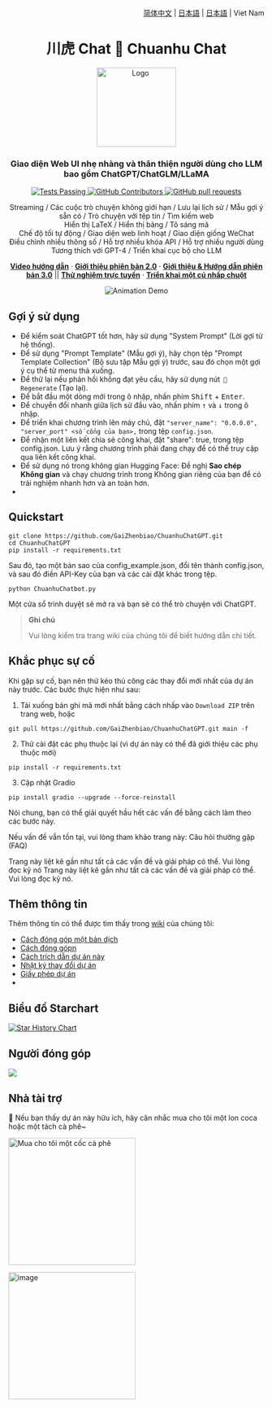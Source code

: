 <div align="right">
  <!-- Language: -->
  <a title="Chinese" href="../README.md">简体中文</a> | <a title="English" href="README_en.md">日本語</a> | <a title="Japanese" href="README_ja.md">日本語</a> | Viet Nam
</div>
<h1 align="center">川虎 Chat 🐯 Chuanhu Chat</h1>
<div align="center">
  <a href="https://github.com/GaiZhenBiao/ChuanhuChatGPT">
    <img src="https://user-images.githubusercontent.com/70903329/227087087-93b37d64-7dc3-4738-a518-c1cf05591c8a.png" alt="Logo" height="156">
  </a>
<p align="center">
    <h3>Giao diện Web UI nhẹ nhàng và thân thiện người dùng cho LLM bao gồm ChatGPT/ChatGLM/LLaMA</h3>
    <p align="center">
      <a href="https://github.com/GaiZhenbiao/ChuanhuChatGPT/blob/main/LICENSE">
        <img alt="Tests Passing" src="https://img.shields.io/github/license/GaiZhenbiao/ChuanhuChatGPT" />
      </a>
      <a href="https://gradio.app/">
        <img alt="GitHub Contributors" src="https://img.shields.io/badge/Base-Gradio-fb7d1a?style=flat" />
      </a>
      <a href="https://t.me/tkdifferent">
        <img alt="GitHub pull requests" src="https://img.shields.io/badge/Telegram-Group-blue.svg?logo=telegram" />
      </a>
      <p>
        Streaming / Các cuộc trò chuyện không giới hạn / Lưu lại lịch sử / Mẫu gợi ý sẵn có / Trò chuyện với tệp tin / Tìm kiếm web <br />
        Hiển thị LaTeX / Hiển thị bảng / Tô sáng mã <br />
        Chế độ tối tự động / Giao diện web linh hoạt / Giao diện giống WeChat <br />
        Điều chỉnh nhiều thông số / Hỗ trợ nhiều khóa API / Hỗ trợ nhiều người dùng <br />
        Tương thích với GPT-4 / Triển khai cục bộ cho LLM
      </p>
      <a href="https://www.youtube.com/watch?v=MtxS4XZWbJE"><strong>Video hướng dẫn</strong></a>
        ·
      <a href="https://www.youtube.com/watch?v=77nw7iimYDE"><strong>Giới thiệu phiên bản 2.0</strong></a>
        ·
      <a href="https://www.youtube.com/watch?v=x-O1jjBqgu4"><strong>Giới thiệu & Hướng dẫn phiên bản 3.0</strong></a>
	||
      <a href="https://huggingface.co/spaces/JohnSmith9982/ChuanhuChatGPT"><strong>Thử nghiệm trực tuyến</strong></a>
      	·
      <a href="https://huggingface.co/login?next=%2Fspaces%2FJohnSmith9982%2FChuanhuChatGPT%3Fduplicate%3Dtrue"><strong>Triển khai một cú nhấp chuột</strong></a>
    </p>
    <p align="center">
      <img alt="Animation Demo" src="https://user-images.githubusercontent.com/51039745/226255695-6b17ff1f-ea8d-464f-b69b-a7b6b68fffe8.gif" />
    </p>
  </p>
</div>

## Gợi ý sử dụng

- Để kiểm soát ChatGPT tốt hơn, hãy sử dụng "System Prompt" (Lời gợi từ hệ thống).
- Để sử dụng "Prompt Template" (Mẫu gợi ý), hãy chọn tệp "Prompt Template Collection" (Bộ sưu tập Mẫu gợi ý) trước, sau đó chọn một gợi ý cụ thể từ menu thả xuống.
- Để thử lại nếu phản hồi không đạt yêu cầu, hãy sử dụng nút` 🔄 Regenerate` (Tạo lại).
- Để bắt đầu một dòng mới trong ô nhập, nhấn phím <kbd>Shift</kbd> + <kbd>Enter</kbd>.
- Để chuyển đổi nhanh giữa lịch sử đầu vào, nhấn phím <kbd>↑</kbd> và <kbd>↓</kbd> trong ô nhập.
- Để triển khai chương trình lên máy chủ, đặt `"server_name": "0.0.0.0", "server_port" <số cổng của bạn>,` trong tệp `config.json`.
- Để nhận một liên kết chia sẻ công khai, đặt "share": true, trong tệp config.json. Lưu ý rằng chương trình phải đang chạy để có thể truy cập qua liên kết công khai.
- Để sử dụng nó trong không gian Hugging Face: Đề nghị **Sao chép Không gian** và chạy chương trình trong Không gian riêng của bạn để có trải nghiệm nhanh hơn và an toàn hơn.
- 
## Quickstart

```shell
git clone https://github.com/GaiZhenbiao/ChuanhuChatGPT.git
cd ChuanhuChatGPT
pip install -r requirements.txt
```

Sau đó, tạo một bản sao của config_example.json, đổi tên thành config.json, và sau đó điền API-Key của bạn và các cài đặt khác trong tệp.

```shell
python ChuanhuChatbot.py
```

Một cửa sổ trình duyệt sẽ mở ra và bạn sẽ có thể trò chuyện với ChatGPT.

> **Ghi chú**
> 
> Vui lòng kiểm tra trang wiki của chúng tôi để biết hướng dẫn chi tiết.

## Khắc phục sự cố
Khi gặp sự cố, bạn nên thử kéo thủ công các thay đổi mới nhất của dự án này trước. Các bước thực hiện như sau:

1. Tải xuống bản ghi mã mới nhất bằng cách nhấp vào `Download ZIP` trên trang web, hoặc
```shell
git pull https://github.com/GaiZhenbiao/ChuanhuChatGPT.git main -f
```
2. Thử cài đặt các phụ thuộc lại (vì dự án này có thể đã giới thiệu các phụ thuộc mới)
```
pip install -r requirements.txt
```
3. Cập nhật Gradio
```
pip install gradio --upgrade --force-reinstall
```

Nói chung, bạn có thể giải quyết hầu hết các vấn đề bằng cách làm theo các bước này.

Nếu vấn đề vẫn tồn tại, vui lòng tham khảo trang này: Câu hỏi thường gặp (FAQ)

Trang này liệt kê gần như tất cả các vấn đề và giải pháp có thể. Vui lòng đọc kỹ nó
Trang này liệt kê gần như tất cả các vấn đề và giải pháp có thể. Vui lòng đọc kỹ nó.

## Thêm thông tin
Thêm thông tin có thể được tìm thấy trong [wiki](https://github.com/GaiZhenbiao/ChuanhuChatGPT/wiki) của chúng tôi:

- [Cách đóng góp một bản dịch](https://github.com/GaiZhenbiao/ChuanhuChatGPT/wiki/Localization)
- [Cách đóng gópn](https://github.com/GaiZhenbiao/ChuanhuChatGPT/wiki/贡献指南)
- [Cách trích dẫn dự án này](https://github.com/GaiZhenbiao/ChuanhuChatGPT/wiki/使用许可#如何引用该项目)
- [Nhật ký thay đổi dự án](https://github.com/GaiZhenbiao/ChuanhuChatGPT/wiki/更新日志)
- [Giấy phép dự án](https://github.com/GaiZhenbiao/ChuanhuChatGPT/wiki/使用许可)
- 
## Biểu đồ Starchart

[![Star History Chart](https://api.star-history.com/svg?repos=GaiZhenbiao/ChuanhuChatGPT&type=Date)](https://star-history.com/#GaiZhenbiao/ChuanhuChatGPT&Date)

## Người đóng góp
<a href="https://github.com/GaiZhenbiao/ChuanhuChatGPT/graphs/contributors">
  <img src="https://contrib.rocks/image?repo=GaiZhenbiao/ChuanhuChatGPT" />
</a>

## Nhà tài trợ

🐯 Nếu bạn thấy dự án này hữu ích, hãy cân nhắc mua cho tôi một lon coca hoặc một tách cà phê~

<a href="https://www.buymeacoffee.com/ChuanhuChat" ><img src="https://img.buymeacoffee.com/button-api/?text=Mua cho tôi một cốc cà phê&emoji=&slug=ChuanhuChat&button_colour=219d53&font_colour=ffffff&font_family=Poppins&outline_colour=ffffff&coffee_colour=FFDD00" alt="Mua cho tôi một cốc cà phê" width="250"></a>

<img width="250" alt="image" src="https://user-images.githubusercontent.com/51039745/226920291-e8ec0b0a-400f-4c20-ac13-dafac0c3aeeb.JPG">